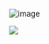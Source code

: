 ![image](https://github.com/lovecentral/lovecentral/assets/173293660/0371e404-c5af-43fd-bf08-7986222a5866)

![](https://komarev.com/ghpvc/?username=lovecentral&color=FF9FB5&style=plastic&label=LOVERS+COUNT&base=0)
